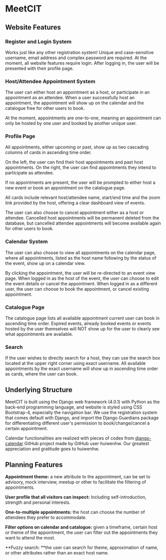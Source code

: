 # MeetCIT

## Website Features

### Register and Login System

Works just like any other registration system! Unique and case-sensitive username, email address and complex password are required. At the moment, all website features require login. After logging in, the user will be presented with their profile page.

### Host/Attendee Appointment System

The user can either host an appointment as a host, or participate in an appointment as an attendee. When a user successfully host an appointment, the appointment will show up on the calendar and the catalogue free for other users to book. 

At the moment, appointments are one-to-one, meaning an appointment can only be hosted by one user and booked by another unique user. 

### Profile Page

All appointments, either upcoming or past, show up as two cascading columns of cards in ascending time order. 

On the left, the user can find their host appointments and past host appointments. On the right, the user can find appointments they intend to participate as attendee. 

If no appointments are present, the user will be prompted to either host a new event or book an appointment on the catalogue page.

All cards include relevant host/attendee name, start/end time and the zoom link provided by the host, offering a clear dashboard view of events. 

The user can also choose to cancel appointment either as a host or attendee. Cancelled host appointments will be permanent deleted from the database, but cancelled attendee appointments will become available again for other users to book.

### Calendar System

The user can also choose to view all appointments on the calendar page, where all appointments, listed as the host name following by the status of the event, show up on a calendar view.

By clicking the appointment, the user will be re-directed to an event view page. When logged in as the host of the event, the user can choose to edit the event details or cancel the appointment. When logged in as a different user, the user can choose to book the appointment, or cancel existing appointment. 

### Catalogue Page

The catalogue page lists all available appointment current user can book in ascending time order. Expired events, already booked events or events hosted by the user themselves will NOT show up for the user to clearly see what appointments are available.

### Search

If the user wishes to directly search for a host, they can use the search box located at the upper right corner using exact username. All available appointments by the exact username will show up in ascending time order as cards, where the user can book.

## Underlying Structure

MeetCIT is built using the Django web framework (4.0.1) with Python as the back-end programming language, and website is styled using CSS Bootstrap-4, especially the navigation bar. We use the registration system that comes default with Django, and import the Django Guardians package for differentiating different user's permission to book/change/cancel a certain appointment. 

Calendar functionalities are realized with pieces of codes from [django-calendar](https://github.com/huiwenhw/django-calendar) GitHub project made by GitHub user huiwenhw. Our greatest appreciation and gratitude goes to huiwenhw.

## Planning Features

**Appointment theme:** a new attribute to the appointment, can be set to advisory, mock interview, meetup or other to facilitate the filtering of appointments.

**User profile that all visitors can inspect:** Including self-introduction, strength and personal interests.

**One-to-multiple appointments:** the host can choose the number of attendees they prefer to accommodate.

**Filter options on calendar and catalogue:** given a timeframe, certain host or theme of the appointment, the user can filter out the appointments they want to attend the most.

**Fuzzy search: **the user can search for theme, approximation of name, or other attributes rather than an exact host name.

